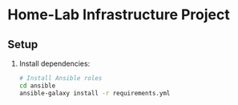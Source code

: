 # Home-Lab Infrastructure Project

## Setup
1. Install dependencies:
   ```bash
   # Install Ansible roles
   cd ansible
   ansible-galaxy install -r requirements.yml